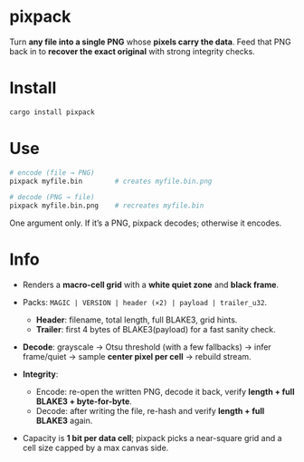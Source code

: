 # pixpack

Turn **any file into a single PNG** whose **pixels carry the data**. Feed that PNG back in to **recover the exact original** with strong integrity checks.

# Install

```bash
cargo install pixpack
```

# Use

```bash
# encode (file → PNG)
pixpack myfile.bin        # creates myfile.bin.png

# decode (PNG → file)
pixpack myfile.bin.png    # recreates myfile.bin
```

One argument only. If it’s a PNG, pixpack decodes; otherwise it encodes.

# Info

* Renders a **macro-cell grid** with a **white quiet zone** and **black frame**.
* Packs: `MAGIC | VERSION | header (×2) | payload | trailer_u32`.

  * **Header**: filename, total length, full BLAKE3, grid hints.
  * **Trailer**: first 4 bytes of BLAKE3(payload) for a fast sanity check.
* **Decode**: grayscale → Otsu threshold (with a few fallbacks) → infer frame/quiet → sample **center pixel per cell** → rebuild stream.
* **Integrity**:

  * Encode: re-open the written PNG, decode it back, verify **length + full BLAKE3 + byte-for-byte**.
  * Decode: after writing the file, re-hash and verify **length + full BLAKE3** again.
* Capacity is **1 bit per data cell**; pixpack picks a near-square grid and a cell size capped by a max canvas side.
